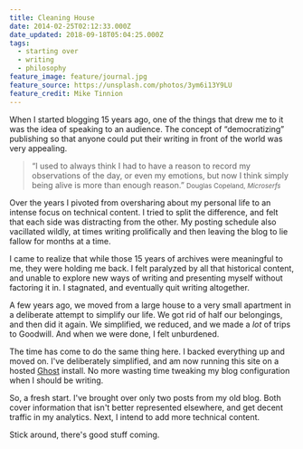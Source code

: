 ```yaml
---
title: Cleaning House
date: 2014-02-25T02:12:33.000Z
date_updated: 2018-09-18T05:04:25.000Z
tags:
  - starting over
  - writing
  - philosophy
feature_image: feature/journal.jpg
feature_source: https://unsplash.com/photos/3ym6i13Y9LU
feature_credit: Mike Tinnion
---
```


When I started blogging 15 years ago, one of the things that drew me to it was the idea of speaking to an audience. The concept of “democratizing” publishing so that anyone could put their writing in front of the world was very appealing.

> “I used to always think I had to have a reason to record my observations of the day, or even my emotions, but now I think simply being alive is more than enough reason.”
> <small>Douglas Copeland, <cite>Microserfs</cite></small>

Over the years I pivoted from oversharing about my personal life to an intense focus on technical content. I tried to split the difference, and felt that each side was distracting from the other. My posting schedule also vacillated wildly, at times writing prolifically and then leaving the blog to lie fallow for months at a time.

I came to realize that while those 15 years of archives were meaningful to me, they were holding me back. I felt paralyzed by all that historical content, and unable to explore new ways of writing and presenting myself without factoring it in. I stagnated, and eventually quit writing altogether.

A few years ago, we moved from a large house to a very small apartment in a deliberate attempt to simplify our life. We got rid of half our belongings, and then did it again. We simplified, we reduced, and we made a _lot_ of trips to Goodwill. And when we were done, I felt unburdened.

The time has come to do the same thing here. I backed everything up and moved on. I've deliberately simplified, and am now running this site on a hosted [Ghost](http://ghost.org) install. No more wasting time tweaking my blog configuration when I should be writing.

So, a fresh start. I've brought over only two posts from my old blog. Both cover information that isn't better represented elsewhere, and get decent traffic in my analytics. Next, I intend to add more technical content.

Stick around, there's good stuff coming.
